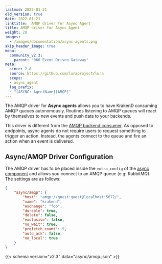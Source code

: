 ```yaml
---
lastmod: 2022-01-21
old_version: true
date: 2022-01-21
linktitle:  AMQP driver for Async Agent
title: AMQP driver for Async Agent
weight: 20
images:
  - /images/documentation/async-agents.png
skip_header_image: true
menu:
  community_v2.3:
    parent: "060 Event Driven Gateway"
meta:
  since: 2.0
  source: https://github.com/luraproject/lura
  scope:
  - async_agent
  log_prefix:
  - "[ASYNC: AgentName][AMQP]"
---
```

The AMQP driver for **Async agents** allows you to have KrakenD consuming AMQP queues autonomously. Routines listening to AMQP queues will react by themselves to new events and push data to your backends.

This driver is different from the [AMQP backend consumer](/docs/v2.3/backends/amqp-consumer/). As opposed to endpoints, async agents do not require users to request something to trigger an action. Instead, the agents connect to the queue and fire an action when an event is delivered.

## Async/AMQP Driver Configuration
The AMQP driver has to be placed inside the `extra_config` of the [async component](/docs/v2.3/async/) and allows you connect to an AMQP queue (e.g: RabbitMQ). The settings are as follows:

```json
{
    "async/amqp": {
        "host": "amqp://guest:guest@localhost:5672/",
        "name": "krakend",
        "exchange": "foo",
        "durable": true,
        "delete": false,
        "exclusive": false,
        "no_wait": true,
        "prefetch_count": 5,
        "auto_ack": false,
        "no_local": true
    }
}
```

{{< schema version="v2.3" data="async/amqp.json" >}}
